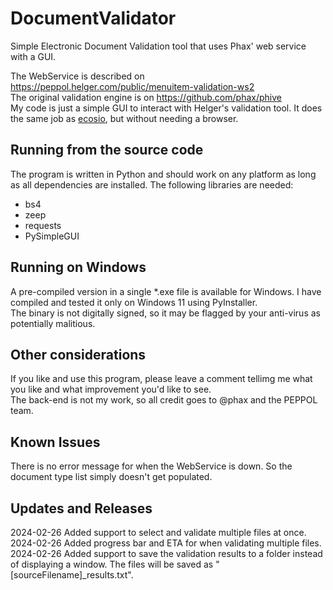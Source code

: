 # DocumentValidator
Simple Electronic Document Validation tool that uses Phax' web service with a GUI.

The WebService is described on https://peppol.helger.com/public/menuitem-validation-ws2  
The original validation engine is on https://github.com/phax/phive  
My code is just a simple GUI to interact with Helger's validation tool. It does the same job as [ecosio](https://ecosio.com/en/peppol-and-xml-document-validator/), but without needing a browser.

## Running from the source code
The program is written in Python and should work on any platform as long as all dependencies are installed. The following libraries are needed:
* bs4
* zeep
* requests
* PySimpleGUI

## Running on Windows
A pre-compiled version in a single *.exe file is available for Windows. I have compiled and tested it only on Windows 11 using PyInstaller.  
The binary is not digitally signed, so it may be flagged by your anti-virus as potentially malitious.

## Other considerations
If you like and use this program, please leave a comment tellimg me what you like and what improvement you'd like to see.  
The back-end is not my work, so all credit goes to @phax and the PEPPOL team.

## Known Issues
There is no error message for when the WebService is down. So the document type list simply doesn't get populated.

## Updates and Releases
2024-02-26 Added support to select and validate multiple files at once.
2024-02-26 Added progress bar and ETA for when validating multiple files.
2024-02-26 Added support to save the validation results to a folder instead of displaying a window. The files will be saved as "[sourceFilename]_results.txt".
